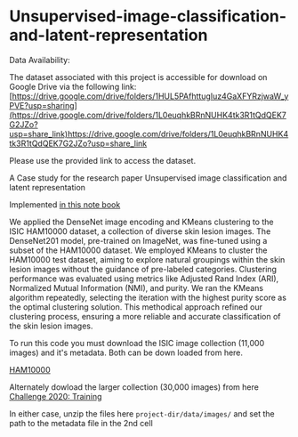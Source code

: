 # Unsupervised-image-classification-and-latent-representation
Data Availability:

The dataset associated with this project is accessible for download on Google Drive via the following link: [https://drive.google.com/drive/folders/1HUL5PAfhttugIuz4GaXFYRzjwaW_yPVE?usp=sharing](https://drive.google.com/drive/folders/1L0euqhkBRnNUHK4tk3R1tQdQEK7G2JZo?usp=share_link)https://drive.google.com/drive/folders/1L0euqhkBRnNUHK4tk3R1tQdQEK7G2JZo?usp=share_link

Please use the provided link to access the dataset.


A Case study for the research paper Unsupervised image classification and latent representation

Implemented [in this note book](ISIC_dense_net_clustering7.ipynb)

We applied the DenseNet image encoding and KMeans clustering to the ISIC HAM10000 dataset, a collection of diverse skin lesion images. The DenseNet201 model, pre-trained on ImageNet, was fine-tuned using a subset of the HAM10000 dataset. We employed KMeans to cluster the HAM10000 test dataset, aiming to explore natural groupings within the skin lesion images without the guidance of pre-labeled categories. Clustering performance was evaluated using metrics like Adjusted Rand Index (ARI), Normalized Mutual Information (NMI), and purity. We ran the KMeans algorithm repeatedly, selecting the iteration with the highest purity score as the optimal clustering solution. This methodical approach refined our clustering process, ensuring a more reliable and accurate classification of the skin lesion images.


To run this code you must download the ISIC image collection (11,000 images) and it's metadata. 
Both can be down loaded from here.

[HAM10000](https://api.isic-archive.com/collections/212/)

Alternately dowload the larger collection  (30,000 images) from here
[Challenge 2020: Training ](https://api.isic-archive.com/collections/70/)

In either case, unzip the files here
`project-dir/data/images/`
and set the path to the metadata file in the 2nd cell



